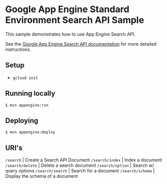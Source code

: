 # Google App Engine Standard Environment Search API Sample

This sample demonstrates how to use App Engine Search API.

See the [Google App Engine Search API documentation][search-api-docs] for more
detailed instructions.

[search-api-docs]: https://cloud.google.com/appengine/docs/java/search/

## Setup
* `gcloud init`

## Running locally
    $ mvn appengine:run

## Deploying
    $ mvn appengine:deploy
    
## URI's

`/search` | Create a Search API Document
`/search/index` | Index a document 
`/search/delete` | Delete a search document
`/search/option` | Search w/ query options
`/search/search` | Search for a document
`/search/schema` | Display the schema of a document
